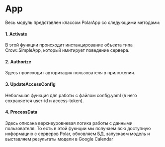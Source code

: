 # App

Весь модуль представлен классом PolarApp со следующими методами:

#### 1. Activate

В этой функции происходит инстанцирование объекта типа Crow::SimpleApp, который имитирует поведение сервера.

#### 2. Authorize

Здесь происходит авторизация пользователя в приложении.

#### 3. UpdateAccessConfig

Небольшая функция для работы с файлом config.yaml (в него сохраняется user-id и access-token).

#### 4. ProcessData

Здесь описана верхнеуровневая логика работы с данными пользователя. То есть в этой фукнции мы получаем всю доступную
информацию с серверов Polar, обновляем БД, запускаем модель и выставляем результаты модели в Google Calendar
